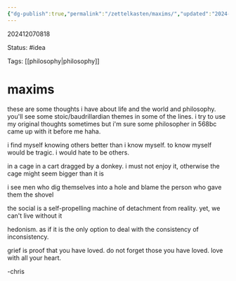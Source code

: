 ```yaml
---
{"dg-publish":true,"permalink":"/zettelkasten/maxims/","updated":"2024-12-07T08:30:34.406-05:00"}
---
```


202412070818

Status: #idea

Tags: [[philosophy\|philosophy]]

# maxims

these are some thoughts i have about life and the world and philosophy. you'll see some stoic/baudrillardian themes in some of the lines. i try to use my original thoughts sometimes but i'm sure some philosopher in 568bc came up with it before me haha.

i find myself knowing others better than i know myself. to know myself would be tragic. i would hate to be others.

in a cage in a cart dragged by a donkey.  i must not enjoy it, otherwise the cage might seem bigger than it is

i see men who dig themselves into a hole and blame the person who gave them the shovel

the social is a self-propelling machine of detachment from reality. yet, we can't live without it

hedonism. as if it is the only option to deal with the consistency of inconsistency.

grief is proof that you have loved. do not forget those you have loved. love with all your heart.

-chris